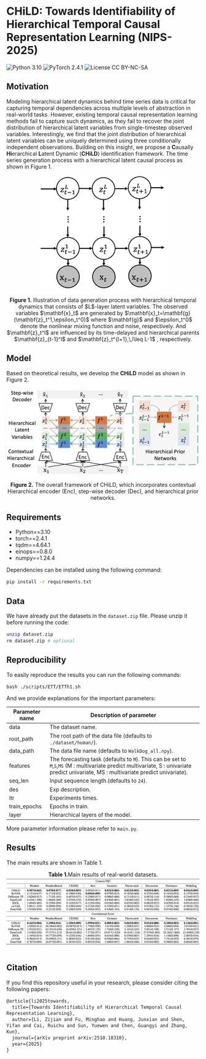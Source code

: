 # CHiLD: Towards Identifiability of Hierarchical Temporal Causal Representation Learning (NIPS-2025)

![Python 3.10](https://img.shields.io/badge/python-3.10-green.svg?style=plastic)
![PyTorch 2.4.1](https://img.shields.io/badge/PyTorch%20-%23EE4C2C.svg?style=plastic)
![License CC BY-NC-SA](https://img.shields.io/badge/license-CC_BY--NC--SA--green.svg?style=plastic)

## Motivation

Modeling hierarchical latent dynamics behind time series data is critical for capturing temporal dependencies across multiple levels of abstraction in real-world tasks. However, existing temporal causal representation learning methods fail to capture such dynamics, as they fail to recover the joint distribution of hierarchical latent variables from single-timestep observed variables. Interestingly, we find that the joint distribution of hierarchical latent variables can be uniquely determined using three conditionally independent observations. Building on this insight, we propose a **C**ausally **Hi**erarchical **L**atent Dynamic (**CHiLD**) identification framework. The time series generation process with a hierarchical latent causal process as shown in Figure 1.

<p align="center">
<img src="./pic/data_generation.png" height="300" alt="" align="center" />
<br><br>
<b>Figure 1.</b> Illustration of data generation process with hierarchical temporal dynamics 
that consists of $L$-layer latent variables. 
The observed variables $\mathbf{x}_t$ are generated by $\mathbf{x}_t=\mathbf{g}(\mathbf{z}_t^1,\epsilon_t^0)$ where $\mathbf{g}$ and $\epsilon_t^0$ denote the nonlinear mixing function and noise, respectively. 
And $\mathbf{z}_t^l$ are influenced by its time-delayed and hierarchical parents $\mathbf{z}_{t-1}^l$ and $\mathbf{z}_t^{l+1},\,l\leq L-1$ , respectively.
</p>

## Model

Based on theoretical results, we develop the **CHiLD** model as shown in Figure 2.

<p align="center">
<img src="./pic/model.png" alt="" align=center />
<br><br>
<b>Figure 2.</b> The overall framework of CHiLD, which incorporates contextual Hierarchical encoder (Enc), step-wise decoder (Dec), and hierarchical prior networks.

## Requirements

- Python==3.10
- torch==2.4.1
- tqdm==4.64.1
- einops==0.8.0
- numpy==1.24.4

Dependencies can be installed using the following command:
```bash
pip install -r requirements.txt
```

## Data

We have already put the datasets in the `dataset.zip` file. Please unzip it before running the code:

```bash
unzip dataset.zip
rm dataset.zip # optional
```

## Reproducibility

To easily reproduce the results you can run the following commands:
```shell
bash ./scripts/ETT/ETTh1.sh
```

And we provide explanations for the important parameters:

| Parameter name | Description of parameter                                                                                                                                                                  |
|----------------|-------------------------------------------------------------------------------------------------------------------------------------------------------------------------------------------|
| data           | The dataset name.                                                                                                                                                                         |
| root_path      | The root path of the data file (defaults to `./dataset/human/`).                                                                                                                          |
| data_path      | The data file name (defaults to `WalkDog_all.npy`).                                                                                                                                       |
| features       | The forecasting task (defaults to `M`). This can be set to `M`,`S`,`MS` (M : multivariate predict multivariate, S : univariate predict univariate, MS : multivariate predict univariate). |
| seq_len        | Input sequence length.(defaults to `24`).                                                                                                                                                 |
| des            | Exp description.                                                                                                                                                                          |
| itr            | Experiments times.                                                                                                                                                                        |
| train_epochs   | Epochs in train.                                                                                                                                                                          |
| layer          | Hierarchical layers of the model.                                                                                                                                                         |

More parameter information please refer to `main.py`.

## Results

The main results are shown in Table 1.

<p align="center">
<b>Table 1.</b>Main results of real-world datasets.<br>
<img src="./pic/results.png"  alt="" align="center" />
<br><br>
</p>

## Citation

If you find this repository useful in your research, please consider citing the following papers:
```
@article{li2025towards,
  title={Towards Identifiability of Hierarchical Temporal Causal Representation Learning},
  author={Li, Zijian and Fu, Minghao and Huang, Junxian and Shen, Yifan and Cai, Ruichu and Sun, Yuewen and Chen, Guangyi and Zhang, Kun},
  journal={arXiv preprint arXiv:2510.18310},
  year={2025}
}
```